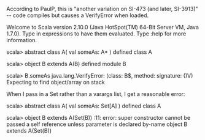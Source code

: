 According to PaulP, this is "another variation on SI-473 (and later, SI-3913)" -- code compiles but causes a VerifyError when loaded.

Welcome to Scala version 2.10.0 (Java HotSpot(TM) 64-Bit Server VM, Java 1.7.0).
Type in expressions to have them evaluated.
Type :help for more information.

scala> abstract class A( val someAs: A* )
defined class A

scala> object B extends A(B)
defined module B

scala> B.someAs
java.lang.VerifyError: (class: B$, method: <init> signature: ()V) Expecting to find object/array on stack


When I pass in a Set rather than a varargs list, I get a reasonable error:

scala> abstract class A( val someAs: Set[A] )
defined class A

scala> object B extends A(Set(B))
<console>:11: error: super constructor cannot be passed a self reference unless parameter is declared by-name
       object B extends A(Set(B))

